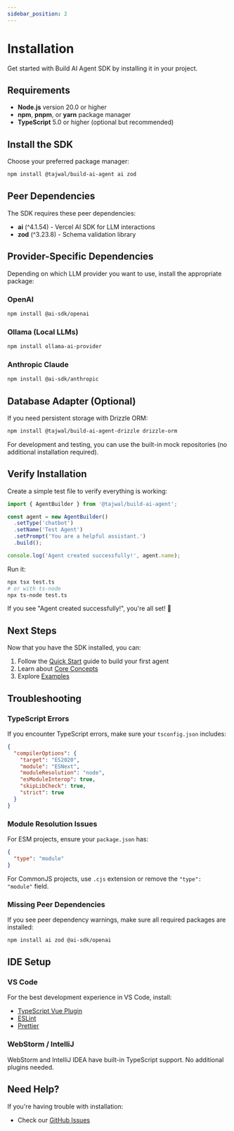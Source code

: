 ```yaml
---
sidebar_position: 2
---
```


# Installation

Get started with Build AI Agent SDK by installing it in your project.

## Requirements

- **Node.js** version 20.0 or higher
- **npm**, **pnpm**, or **yarn** package manager
- **TypeScript** 5.0 or higher (optional but recommended)

## Install the SDK

Choose your preferred package manager:

```bash npm2yarn
npm install @tajwal/build-ai-agent ai zod
```

## Peer Dependencies

The SDK requires these peer dependencies:

- **ai** (^4.1.54) - Vercel AI SDK for LLM interactions
- **zod** (^3.23.8) - Schema validation library

## Provider-Specific Dependencies

Depending on which LLM provider you want to use, install the appropriate package:

### OpenAI

```bash npm2yarn
npm install @ai-sdk/openai
```

### Ollama (Local LLMs)

```bash npm2yarn
npm install ollama-ai-provider
```

### Anthropic Claude

```bash npm2yarn
npm install @ai-sdk/anthropic
```

## Database Adapter (Optional)

If you need persistent storage with Drizzle ORM:

```bash npm2yarn
npm install @tajwal/build-ai-agent-drizzle drizzle-orm
```

For development and testing, you can use the built-in mock repositories (no additional installation required).

## Verify Installation

Create a simple test file to verify everything is working:

```typescript title="test.ts"
import { AgentBuilder } from '@tajwal/build-ai-agent';

const agent = new AgentBuilder()
  .setType('chatbot')
  .setName('Test Agent')
  .setPrompt('You are a helpful assistant.')
  .build();

console.log('Agent created successfully!', agent.name);
```

Run it:

```bash
npx tsx test.ts
# or with ts-node
npx ts-node test.ts
```

If you see "Agent created successfully!", you're all set! 🎉

## Next Steps

Now that you have the SDK installed, you can:

1. Follow the [Quick Start](./quick-start) guide to build your first agent
2. Learn about [Core Concepts](./concepts/agents)
3. Explore [Examples](./examples/chatbot)

## Troubleshooting

### TypeScript Errors

If you encounter TypeScript errors, make sure your `tsconfig.json` includes:

```json title="tsconfig.json"
{
  "compilerOptions": {
    "target": "ES2020",
    "module": "ESNext",
    "moduleResolution": "node",
    "esModuleInterop": true,
    "skipLibCheck": true,
    "strict": true
  }
}
```

### Module Resolution Issues

For ESM projects, ensure your `package.json` has:

```json title="package.json"
{
  "type": "module"
}
```

For CommonJS projects, use `.cjs` extension or remove the `"type": "module"` field.

### Missing Peer Dependencies

If you see peer dependency warnings, make sure all required packages are installed:

```bash npm2yarn
npm install ai zod @ai-sdk/openai
```

## IDE Setup

### VS Code

For the best development experience in VS Code, install:

- [TypeScript Vue Plugin](https://marketplace.visualstudio.com/items?itemName=Vue.vscode-typescript-vue-plugin)
- [ESLint](https://marketplace.visualstudio.com/items?itemName=dbaeumer.vscode-eslint)
- [Prettier](https://marketplace.visualstudio.com/items?itemName=esbenp.prettier-vscode)

### WebStorm / IntelliJ

WebStorm and IntelliJ IDEA have built-in TypeScript support. No additional plugins needed.

## Need Help?

If you're having trouble with installation:

- Check our [GitHub Issues](https://github.com/LinuxDevil/agent-sdk/issues)
